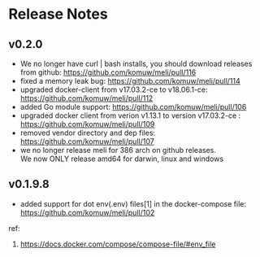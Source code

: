 # Release Notes
## v0.2.0
- We no longer have curl | bash installs, you should download releases from github: https://github.com/komuw/meli/pull/116
- fixed a memory leak bug: https://github.com/komuw/meli/pull/114
- upgraded docker-client from v17.03.2-ce to v18.06.1-ce: https://github.com/komuw/meli/pull/112
- added Go module support: https://github.com/komuw/meli/pull/106
- upgraded docker client from verion v1.13.1 to version v17.03.2-ce : https://github.com/komuw/meli/pull/109
- removed vendor directory and dep files: https://github.com/komuw/meli/pull/107
- we no longer release meli for 386 arch on github releases.  
  We now ONLY release amd64 for darwin, linux and windows


## v0.1.9.8
- added support for dot env(.env) files[1] in the docker-compose file: https://github.com/komuw/meli/pull/102        

ref:          
1. https://docs.docker.com/compose/compose-file/#env_file
